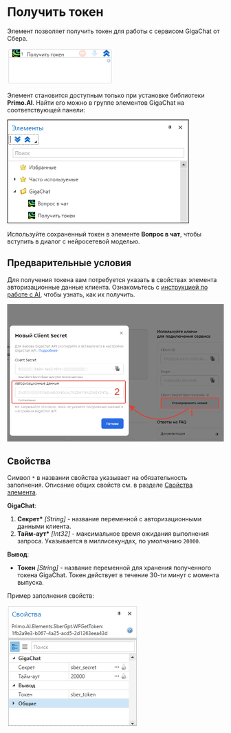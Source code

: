 # Получить токен

Элемент позволяет получить токен для работы с сервисом GigaChat от Сбера.

![](<../../../../.gitbook/assets1/сбер токен.png>)

Элемент становится доступным только при установке библиотеки **Primo.AI**. Найти его можно в группе элементов GigaChat на соответствующей панели:

![](<../../../../.gitbook/assets1/gigachat-on-panel.png>)

Используйте сохраненный токен в элементе **Вопрос в чат**, чтобы вступить в диалог с нейросетевой моделью.

## Предварительные условия

Для получения токена вам потребуется указать в свойствах элемента авторизационные данные клиента. Ознакомьтесь с [инструкцией по работе с AI](https://github.com/PrimoRPA/Docs.Rus/blob/1134-%D0%B4%D0%BE%D0%B1%D0%B0%D0%B2%D0%B8%D1%82%D1%8C-%D0%BE%D0%BF%D0%B8%D1%81%D0%B0%D0%BD%D0%B8%D0%B5-%D0%BF%D0%B0%D0%BA%D0%B5%D1%82%D0%B0-ai/primo-studio/settings/AI.md#gigachat), чтобы узнать, как их получить.

![](<../../../../.gitbook/assets1/sber-auth-data.png>)


## Свойства
Символ `*` в названии свойства указывает на обязательность заполнения. Описание общих свойств см. в разделе [Свойства элемента](https://docs.primo-rpa.ru/primo-rpa/primo-studio/process/elements#svoistva-elementa).

**GigaChat**:

1. **Секрет\*** *[String]* - название переменной с авторизационными данными клиента. 
1. **Тайм-аут\*** *[Int32]* - максимальное время ожидания выполнения запроса. Указывается в миллисекундах, по умолчанию `20000`.

**Вывод**:
* **Токен** *[String]* - название переменной для хранения полученного токена GigaChat. Токен действует в течение 30-ти минут с момента выпуска.

Пример заполнения свойств:

![](<../../../../.gitbook/assets1/сбер свойства токен.png>)


